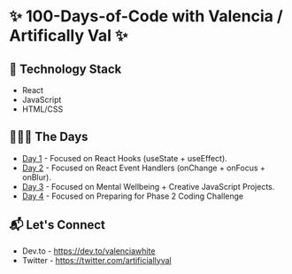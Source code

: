 # ✨ 100-Days-of-Code with Valencia / Artifically Val ✨

## 🐲 Technology Stack 
- React 
- JavaScript
- HTML/CSS
 

## 👩🏽‍💻 The Days  
- [Day 1](https://github.com/valenciawhite/100-Days-of-Code/blob/main/day-1/read-me.md) - Focused on React Hooks (useState + useEffect).
- [Day 2](https://github.com/valenciawhite/100-Days-of-Code/blob/main/day-2/read-me.md) - Focused on React Event Handlers (onChange + onFocus + onBlur).
- [Day 3](https://github.com/valenciawhite/100-Days-of-Code/blob/main/day-3/read-me.md) - Focused on Mental Wellbeing + Creative JavaScript Projects.
- [Day 4](https://github.com/valenciawhite/100-Days-of-Code/blob/main/day-4/read-me.md) - Focused on Preparing for Phase 2 Coding Challenge 


## :mailbox_with_mail: Let's Connect
- Dev.to - https://dev.to/valenciawhite
- Twitter - https://twitter.com/artificiallyval
